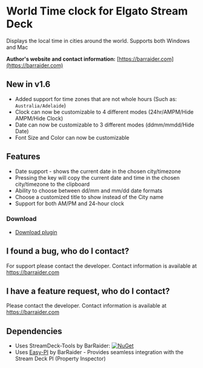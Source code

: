# World Time clock for Elgato Stream Deck

Displays the local time in cities around the world.
Supports both Windows and Mac

**Author's website and contact information:** [https://barraider.com](https://barraider.com)

## New in v1.6
- Added support for time zones that are not whole hours (Such as: `Australia/Adelaide`)
- Clock can now be customizable to 4 different modes (24hr/AMPM/Hide AMPM/Hide Clock)
- Date can now be customizable to 3 different modes (ddmm/mmdd/Hide Date)
- Font Size and Color can now be customizable

## Features
- Date support - shows the current date in the chosen city/timezone
- Pressing the key will copy the current date and time in the chosen city/timezone to the clipboard
- Ability to choose between dd/mm and mm/dd date formats
- Choose a customized title to show instead of the City name
- Support for both AM/PM and 24-hour clock

### Download

* [Download plugin](https://github.com/BarRaider/streamdeck-worldtime/releases)

## I found a bug, who do I contact?
For support please contact the developer. Contact information is available at https://barraider.com

## I have a feature request, who do I contact?
Please contact the developer. Contact information is available at https://barraider.com

## Dependencies
* Uses StreamDeck-Tools by BarRaider: [![NuGet](https://img.shields.io/nuget/v/streamdeck-tools.svg?style=flat)](https://www.nuget.org/packages/streamdeck-tools)
* Uses [Easy-PI](https://github.com/BarRaider/streamdeck-easypi) by BarRaider - Provides seamless integration with the Stream Deck PI (Property Inspector) 